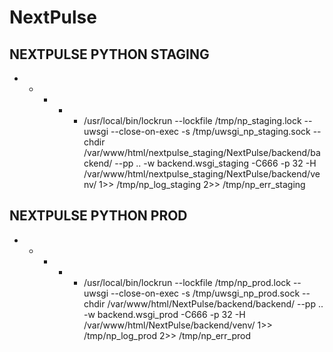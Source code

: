 # NextPulse


## NEXTPULSE PYTHON STAGING
* * * * * /usr/local/bin/lockrun --lockfile /tmp/np_staging.lock -- uwsgi --close-on-exec -s /tmp/uwsgi_np_staging.sock --chdir /var/www/html/nextpulse_staging/NextPulse/backend/backend/ --pp .. -w backend.wsgi_staging -C666 -p 32 -H /var/www/html/nextpulse_staging/NextPulse/backend/venv/ 1>> /tmp/np_log_staging 2>> /tmp/np_err_staging


## NEXTPULSE PYTHON PROD
* * * * * /usr/local/bin/lockrun --lockfile /tmp/np_prod.lock -- uwsgi --close-on-exec -s /tmp/uwsgi_np_prod.sock --chdir /var/www/html/NextPulse/backend/backend/ --pp .. -w backend.wsgi_prod -C666 -p 32 -H /var/www/html/NextPulse/backend/venv/ 1>> /tmp/np_log_prod 2>> /tmp/np_err_prod
